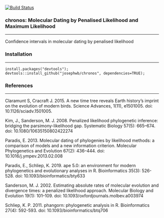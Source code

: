 [![Build Status](https://travis-ci.com/josephwb/chronos.svg?branch=master)](https://travis-ci.com/josephwb/chronos)
### chronos: Molecular Dating by Penalised Likelihood and Maximum Likelihood
---------------
Confidence intervals in molecular dating by penalised likelihood

### Installation
---------------
```
install.packages("devtools");
devtools::install_github("josephwb/chronos", dependencies=TRUE);
```
### References
---------------
Claramunt S, Cracraft J. 2015. A new time tree reveals Earth history’s imprint
on the evolution of modern birds. Science Advances, 1(11), e1501005. doi:
10.1126/sciadv.1501005.

Kim, J., Sanderson, M. J. 2008. Penalized likelihood phylogenetic inference:
bridging the parsimony-likelihood gap. Systematic Biology 57(5): 665–674. doi:
10.1080/10635150802422274

Paradis, E. 2013. Molecular dating of phylogenies by likelihood methods: a
comparison of models and a new information criterion. Molecular Phylogenetics
and Evolution 67(2): 436–444. doi: 10.1016/j.ympev.2013.02.008

Paradis, E., Schliep, K. 2019. ape 5.0: an environment for modern phylogenetics
and evolutionary analyses in R. Bioinformatics 35(3): 526-528. doi:
10.1093/bioinformatics/bty633

Sanderson, M. J. 2002. Estimating absolute rates of molecular evolution and
divergence times: a penalized likelihood approach. Molecular Biology and
Evolution 19(1): 101–109. doi: 10.1093/oxfordjournals.molbev.a003974

Schliep, K. P. 2011. phangorn: phylogenetic analysis in R. Bioinformatics 27(4):
592-593. doi: 10.1093/bioinformatics/btq706

